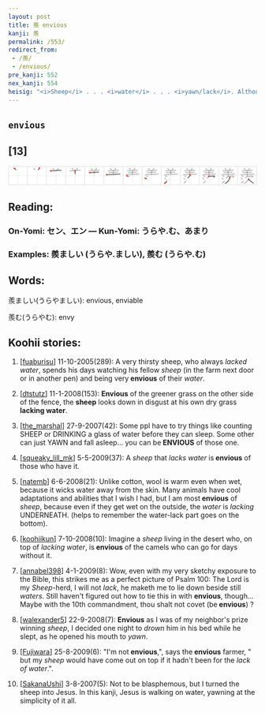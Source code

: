 ```yaml
---
layout: post
title: 羨 envious
kanji: 羨
permalink: /553/
redirect_from:
 - /羨/
 - /envious/
pre_kanji: 552
nex_kanji: 554
heisig: "<i>Sheep</i> . . . <i>water</i> . . . <i>yawn/lack</i>. Although this character looks rather simple, special care should be taken in learning it because of the proximity of the final two elements to the character for <i>next</i>, which we learned in frame 510. Note, too, that the <i>water</i> comes UNDER the <i>sheep</i>, rather than on its own to the left."
---
```


## `envious`

## [13]

<div class="stroke"><img src="../images/E7BEA8.png" /></div>

## Reading:

### On-Yomi: セン、エン &mdash; Kun-Yomi: うらや.む、あまり

### Examples: 羨ましい (うらや.ましい), 羨む (うらや.む)

## Words:

羨ましい(うらやましい): envious, enviable

羨む(うらやむ): envy

## Koohii stories:

1) [<a href="http://kanji.koohii.com/profile/fuaburisu">fuaburisu</a>] 11-10-2005(289): A very thirsty sheep, who always <em>lacked</em> <em>water</em>, spends his days watching his fellow <em>sheep</em> (in the farm next door or in another pen) and being very<strong> envious</strong> of their <em>water</em>. 

2) [<a href="http://kanji.koohii.com/profile/dtstutz">dtstutz</a>] 11-1-2008(153): <strong>Envious</strong> of the greener grass on the other side of the fence, the <strong>sheep</strong> looks down in disgust at his own dry grass <strong>lacking water</strong>. 

3) [<a href="http://kanji.koohii.com/profile/the_marshal">the_marshal</a>] 27-9-2007(42): Some ppl have to try things like counting SHEEP or DRINKING a glass of water before they can sleep. Some other can just YAWN and fall asleep... you can be<strong> ENVIOUS</strong> of those one. 

4) [<a href="http://kanji.koohii.com/profile/squeaky_lill_mk">squeaky_lill_mk</a>] 5-5-2009(37): A <em>sheep</em> that <em>lacks </em> <em>water</em> is<strong> envious</strong> of those who have it. 

5) [<a href="http://kanji.koohii.com/profile/natemb">natemb</a>] 6-6-2008(21): Unlike cotton, wool is warm even when wet, because it wicks water away from the skin. Many animals have cool adaptations and abilities that I wish I had, but I am most<strong> envious</strong> of <em>sheep</em>, because even if they get wet on the outside, the <em>water</em> is <em>lacking</em> UNDERNEATH. (helps to remember the water-lack part goes on the bottom). 

6) [<a href="http://kanji.koohii.com/profile/koohiikun">koohiikun</a>] 7-10-2008(10): Imagine a <em>sheep</em> living in the desert who, on top of <em>lacking water</em>, is<strong> envious</strong> of the camels who can go for days without it. 

7) [<a href="http://kanji.koohii.com/profile/annabel398">annabel398</a>] 4-1-2009(8): Wow, even with my very sketchy exposure to the Bible, this strikes me as a perfect picture of Psalm 100: The Lord is my <em>Sheep</em>-herd, I will not <em>lack</em>, he maketh me to lie down beside still <em>waters</em>. Still haven&#039;t figured out how to tie this in with <strong>envious</strong>, though... Maybe with the 10th commandment, thou shalt not covet (be<strong> envious</strong>) ? 

8) [<a href="http://kanji.koohii.com/profile/walexander5">walexander5</a>] 22-9-2008(7): <strong>Envious</strong> as I was of my neighbor&#039;s prize winning <em>sheep</em>, I decided one night to <em>drown</em> him in his bed while he slept, as he opened his mouth to <em>yawn</em>. 

9) [<a href="http://kanji.koohii.com/profile/Fujiwara">Fujiwara</a>] 25-8-2009(6): &quot;I&#039;m not<strong> envious</strong>,&quot;, says the<strong> envious</strong> farmer, &quot; but my <em>sheep</em> would have come out on top if it hadn&#039;t been for the <em>lack of water</em>.&quot;. 

10) [<a href="http://kanji.koohii.com/profile/SakanaUshi">SakanaUshi</a>] 3-8-2007(5): Not to be blasphemous, but I turned the sheep into Jesus. In this kanji, Jesus is walking on water, yawning at the simplicity of it all. 
